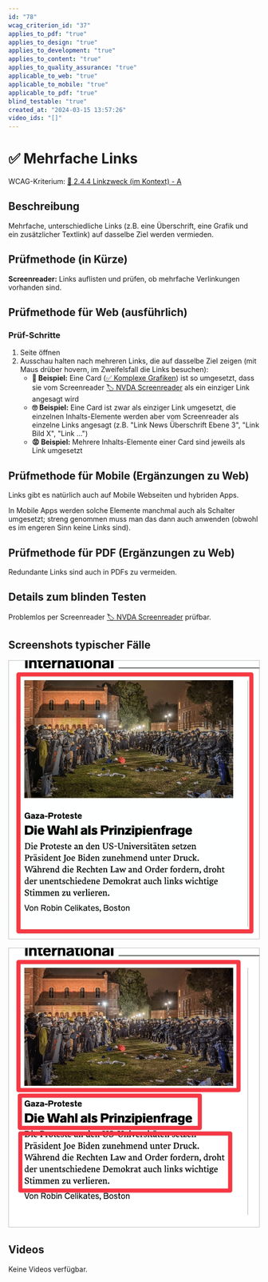 ```yaml
---
id: "78"
wcag_criterion_id: "37"
applies_to_pdf: "true"
applies_to_design: "true"
applies_to_development: "true"
applies_to_content: "true"
applies_to_quality_assurance: "true"
applicable_to_web: "true"
applicable_to_mobile: "true"
applicable_to_pdf: "true"
blind_testable: "true"
created_at: "2024-03-15 13:57:26"
video_ids: "[]"
---
```


# ✅ Mehrfache Links

WCAG-Kriterium: [📜 2.4.4 Linkzweck (im Kontext) - A](..)

## Beschreibung

Mehrfache, unterschiedliche Links (z.B. eine Überschrift, eine Grafik und ein zusätzlicher Textlink) auf dasselbe Ziel werden vermieden.

## Prüfmethode (in Kürze)

**Screenreader:** Links auflisten und prüfen, ob mehrfache Verlinkungen vorhanden sind.

## Prüfmethode für Web (ausführlich)

### Prüf-Schritte

1. Seite öffnen
1. Ausschau halten nach mehreren Links, die auf dasselbe Ziel zeigen (mit Maus drüber hovern, im Zweifelsfall die Links besuchen):
    - **🙂 Beispiel:** Eine Card ([✅ Komplexe Grafiken](/de/wcag/1.1.1-nicht-text-inhalt/komplexe-grafiken)) ist so umgesetzt, dass sie vom Screenreader [🏷️ NVDA Screenreader](/de/tags/nvda-screenreader) als ein einziger Link angesagt wird
    - **🙄 Beispiel:** Eine Card ist zwar als einziger Link umgesetzt, die einzelnen Inhalts-Elemente werden aber vom Screenreader als einzelne Links angesagt (z.B. "Link News Überschrift Ebene 3", "Link Bild X", "Link ...")
    - **😡 Beispiel:** Mehrere Inhalts-Elemente einer Card sind jeweils als Link umgesetzt

## Prüfmethode für Mobile (Ergänzungen zu Web)

Links gibt es natürlich auch auf Mobile Webseiten und hybriden Apps.

In Mobile Apps werden solche Elemente manchmal auch als Schalter umgesetzt; streng genommen muss man das dann auch anwenden (obwohl es im engeren Sinn keine Links sind).

## Prüfmethode für PDF (Ergänzungen zu Web)

Redundante Links sind auch in PDFs zu vermeiden.

## Details zum blinden Testen

Problemlos per Screenreader [🏷️ NVDA Screenreader](/de/tags/nvda-screenreader) prüfbar.

## Screenshots typischer Fälle

![Card als ein einziger Link bei WOZ](images/card-als-ein-einziger-link-bei-woz.png)

![Card mit mehreren Links auf dasselbe Ziel](images/card-mit-mehreren-links-auf-dasselbe-ziel.png)

## Videos

Keine Videos verfügbar.

